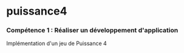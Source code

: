 # puissance4
### Compétence 1 : Réaliser un développement d'application

Implémentation d'un jeu de Puissance 4
